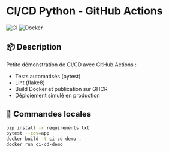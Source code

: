 # CI/CD Python - GitHub Actions

![CI](https://github.com/<user>/<repo>/actions/workflows/ci.yml/badge.svg)
![Docker](https://github.com/<user>/<repo>/actions/workflows/docker.yml/badge.svg)

## 📦 Description
Petite démonstration de CI/CD avec GitHub Actions :
- Tests automatisés (pytest)
- Lint (flake8)
- Build Docker et publication sur GHCR
- Déploiement simulé en production

## 🚀 Commandes locales
```bash
pip install -r requirements.txt
pytest --cov=app
docker build -t ci-cd-demo .
docker run ci-cd-demo
